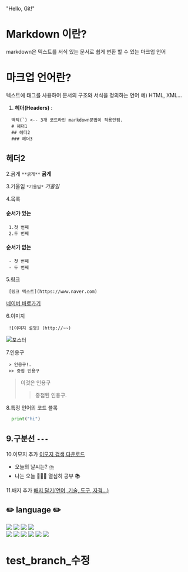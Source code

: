 "Hello, Git!" 

# Markdown 이란? 
markdown은 텍스트를 서식 있는 문서로 쉽게 변환 할 수 있는 마크업 언어

# 마크업 언어란?
텍스트에 태그를 사용하여 문서의 구조와 서식을 정의하는 언어
예) HTML, XML...

1. **헤더(Headers)** :
```
  백틱(`) <-- 3개 코드라인 markdown문법이 적용안됨.
  # 헤더1
  ## 헤더2
  ### 헤더3
```
## 헤더2

2.굵게 
``` **굵게** ```
**굵게**

3.기울임
``` *기울임* ```
*기울임*

4.목록 
#### 순서가 있는
```
 1.첫 번째
 2.두 번째
```
#### 순서가 없는
```
 - 첫 번째
 - 두 번째
```

5.링크
```
 [링크 텍스트](https://www.naver.com)
```
[네이버 바로가기](https://www.naver.com)

6.이미지
```
 ![이미지 설명] (http://~~)
```
![포스터](https://img.khan.co.kr/weekly/2025/07/09/news-p.v1.20250702.4bef2328e5594751aa07881f32b8ea8c_P1.jpg)

7.인용구

```
 > 인용구!.
 >> 중첩 인용구
```
> 이것은 인용구
>> 중첩된 인용구.

8.특정 언어의 코드 블록

```python
  print("hi")
```

9.구분선 
```---```
---

10.이모지 추가 
[이모지 검색,다운로드](https://emojipedia.org)

- 오늘의 날씨는? ⛈️
- 나는 오늘 🧑🏽‍🦰 열심히 공부 📚

11.배지 추가 
[배지 달기(언어, 기술, 도구, 자격...)](https://simpleicons.org)

  <h2>✏️ language ✏️</h2>
  <img src="https://img.shields.io/badge/java-007396?style=for-the-badge&logo=java&logoColor=white"> 
  <img src="https://img.shields.io/badge/html5-E34F26?style=for-the-badge&logo=html5&logoColor=white"> 
  <img src="https://img.shields.io/badge/css-1572B6?style=for-the-badge&logo=css3&logoColor=white"> 
  <img src="https://img.shields.io/badge/javascript-F7DF1E?style=for-the-badge&logo=javascript&logoColor=black"> <br>
  <img src="https://img.shields.io/badge/c-00B265?style=for-the-badge&logo=c&logoColor=white">  
   <img src="https://img.shields.io/badge/python-3776AB?style=for-the-badge&logo=python&logoColor=white">
  <img src="https://img.shields.io/badge/swift-F05138?style=for-the-badge&logo=swift&logoColor=white"> 
  <img src="https://img.shields.io/badge/markdown-000000?style=for-the-badge&logo=markdown&logoColor=white"> 
  <img src="https://img.shields.io/badge/solidity-2C4F7C?style=for-the-badge&logo=solidity&logoColor=white">
  <img src="https://img.shields.io/badge/R-276DC3?style=for-the-badge&logo=R&logoColor=white">  


# test_branch_수정

